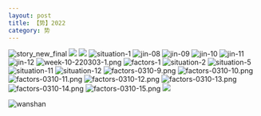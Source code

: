 ```yaml
---
layout: post
title: 【势】2022
category: 势
---
```

![story_new_final](http://rab41f8zg.hd-bkt.clouddn.com/img/story_new_final_0322.png)
![](http://rab41f8zg.hd-bkt.clouddn.com/img/situation-0316-2.png)
![](http://rab41f8zg.hd-bkt.clouddn.com/img/situation-0316-1.png)
![situation-1](http://rab41f8zg.hd-bkt.clouddn.com/img/situation-1.PNG)
![jin-08](http://rab41f8zg.hd-bkt.clouddn.com/img/jin-8.png)
![jin-09](http://rab41f8zg.hd-bkt.clouddn.com/img/jin-9.png)
![jin-10](http://rab41f8zg.hd-bkt.clouddn.com/img/jin-10.png)
![jin-11](http://rab41f8zg.hd-bkt.clouddn.com/img/jin-11.png)
![jin-12](http://rab41f8zg.hd-bkt.clouddn.com/img/jin-12.png)
![week-10-220303-1.png](http://rab41f8zg.hd-bkt.clouddn.com/img/week-10-220303-1.png)
![factors-1](http://rab41f8zg.hd-bkt.clouddn.com/img/factors-1.png)
![situation-2](http://rab41f8zg.hd-bkt.clouddn.com/img/situation-2.png)
![situation-5](http://rab41f8zg.hd-bkt.clouddn.com/img/situation-5.png)
![situation-11](http://rab41f8zg.hd-bkt.clouddn.com/img/situation-11.png)
![situation-12](http://rab41f8zg.hd-bkt.clouddn.com/img/situation-12.png)
![factors-0310-9.png](http://rab41f8zg.hd-bkt.clouddn.com/img/factors-0310-9.png)
![factors-0310-10.png](http://rab41f8zg.hd-bkt.clouddn.com/img/factors-0310-10.png)
![factors-0310-11.png](http://rab41f8zg.hd-bkt.clouddn.com/img/factors-0310-11.png)
![factors-0310-12.png](http://rab41f8zg.hd-bkt.clouddn.com/img/factors-0310-12.png)
![factors-0310-13.png](http://rab41f8zg.hd-bkt.clouddn.com/img/factors-0310-13.png)
![factors-0310-14.png](http://rab41f8zg.hd-bkt.clouddn.com/img/factors-0310-14.png)
![factors-0310-15.png](http://rab41f8zg.hd-bkt.clouddn.com/img/factors-0310-15.png)
![](http://rab41f8zg.hd-bkt.clouddn.com/img/situation-220418-1.jpg)


![wanshan](http://rab41f8zg.hd-bkt.clouddn.com/img/wanshan.png)



  



